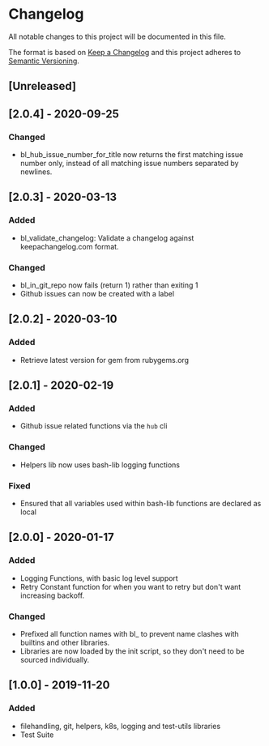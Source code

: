 # Changelog
All notable changes to this project will be documented in this file.

The format is based on [Keep a Changelog](https://keepachangelog.com/en/1.0.0/)
and this project adheres to [Semantic Versioning](https://semver.org/spec/v2.0.0.html).

## [Unreleased]

## [2.0.4] - 2020-09-25
### Changed
- bl_hub_issue_number_for_title now returns the first matching issue number only, instead of all matching issue numbers separated by newlines.

## [2.0.3] - 2020-03-13
### Added
- bl_validate_changelog: Validate a changelog against keepachangelog.com format.

### Changed
- bl_in_git_repo now fails (return 1) rather than exiting 1
- Github issues can now be created with a label

## [2.0.2] - 2020-03-10
### Added
- Retrieve latest version for gem from rubygems.org

## [2.0.1] - 2020-02-19
### Added
- Github issue related functions via the `hub` cli

### Changed
- Helpers lib now uses bash-lib logging functions

### Fixed
- Ensured that all variables used within bash-lib functions are declared as local

## [2.0.0] - 2020-01-17
### Added
- Logging Functions, with basic log level support
- Retry Constant function for when you want to retry but don't want increasing
  backoff.

### Changed
- Prefixed all function names with bl_ to prevent name clashes with builtins
  and other libraries.
- Libraries are now loaded by the init script, so they don't need to be
  sourced individually.

## [1.0.0] - 2019-11-20
### Added
- filehandling, git, helpers, k8s, logging and test-utils libraries
- Test Suite
